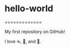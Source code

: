 # hello-world
=============

My first repository on GitHub!

I love :coffee:, :pizza:, and :dancer:.
